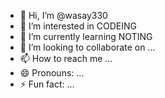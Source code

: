 - 👋 Hi, I’m @wasay330
- 👀 I’m interested in CODEING
- 🌱 I’m currently learning NOTING
- 💞️ I’m looking to collaborate on ...
- 📫 How to reach me ...
- 😄 Pronouns: ...
- ⚡ Fun fact: ...

<!---
wasay330/wasay330 is a ✨ special ✨ repository because its `README.md` (this file) appears on your GitHub profile.
You can click the Preview link to take a look at your changes.
--->
